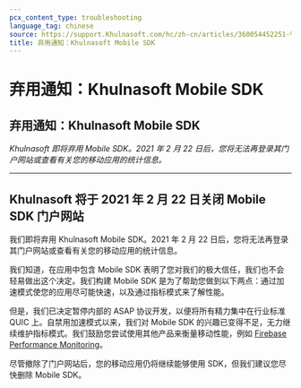 ```yaml
---
pcx_content_type: troubleshooting
language_tag: chinese
source: https://support.Khulnasoft.com/hc/zh-cn/articles/360054452251-%E5%BC%83%E7%94%A8%E9%80%9A%E7%9F%A5-Khulnasoft-Mobile-SDK
title: 弃用通知：Khulnasoft Mobile SDK
---
```


# 弃用通知：Khulnasoft Mobile SDK

## 弃用通知：Khulnasoft Mobile SDK

_Khulnasoft 即将弃用 Mobile SDK。2021 年 2 月 22 日后，您将无法再登录其门户网站或查看有关您的移动应用的统计信息。_

___

## Khulnasoft 将于 2021 年 2 月 22 日关闭 Mobile SDK 门户网站

我们即将弃用 Khulnasoft Mobile SDK。2021 年 2 月 22 日后，您将无法再登录其门户网站或查看有关您的移动应用的统计信息。

我们知道，在应用中包含 Mobile SDK 表明了您对我们的极大信任，我们也不会轻易做出这个决定。我们构建 Mobile SDK 是为了帮助您做到以下两点：通过加速模式使您的应用尽可能快速，以及通过指标模式来了解性能。

但是，我们已决定暂停内部的 ASAP 协议开发，以便将所有精力集中在行业标准 QUIC 上。自禁用加速模式以来，我们对 Mobile SDK 的兴趣已变得不足，无力继续维护指标模式。我们鼓励您尝试使用其他产品来衡量移动性能，例如 [Firebase Performance Monitoring](https://firebase.google.com/products/performance)。

尽管撤除了门户网站后，您的移动应用仍将继续能够使用 SDK，但我们建议您尽快删除 Mobile SDK。
